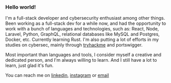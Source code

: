 ### Hello world!

I'm a full-stack developer and cybersecurity enthusiast among other things.   
Been working as a full-stack dev for a while now, and had the opportunity to work with a bunch of languages and technologies, such as: React, Node, Laravel, Python, GraphQL, relational databases like MySQL and Postgres, Docker, etc.
Currently learning Rust.
I'm also putting a lot of efforts in my studies on cybersec, mainly through [tryhackme](https://tryhackme.com/r/p/ov33r) and portswigger.

Most important than languages and tools, I consider myself a creative and dedicated person, and I'm always willing to learn. And I still have a lot to learn, just glad it's fun.
   
You can reach me on [linkedin](https://www.linkedin.com/in/leonel-marcos-f5/), [instagram](https://instagram.com/l30nel.exe) or [email](mailto:nleonel.m@gmail.com)
